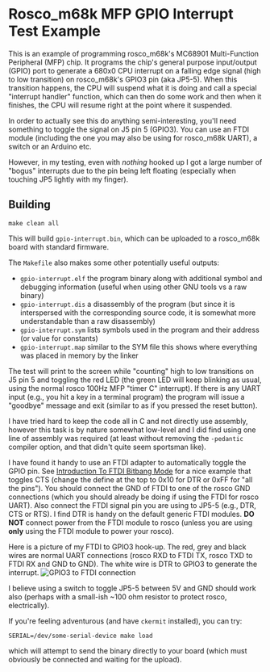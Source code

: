 # Rosco_m68k MFP GPIO Interrupt Test Example

This is an example of programming rosco_m68k's MC68901 Multi-Function
Peripheral (MFP) chip.  It programs the chip's general purpose input/output
(GPIO) port to generate a 680x0 CPU interrupt on a falling edge signal (high
to low transition) on rosco_m68k's GPIO3 pin (aka JP5-5). When this transition
happens, the CPU will suspend what it is doing and call a special "interrupt
handler" function, which can then do some work and then when it finishes,
the CPU will resume right at the point where it suspended.

In order to actually see this do anything  semi-interesting, you'll need
something to toggle the signal on J5 pin 5 (GPIO3).  You can use an FTDI
module (including the one you may also be using for rosco_m68k UART), a
switch or an Arduino etc.

However, in my testing, even with _nothing_ hooked up I got a large number
of "bogus" interrupts due to the pin being left floating (especially
when touching JP5 lightly with my finger).

## Building

```text
make clean all
```

This will build `gpio-interrupt.bin`, which can be uploaded to a rosco_m68k
board with standard firmware.

The `Makefile` also makes some other potentially useful outputs:

* `gpio-interrupt.elf` the program binary along with additional symbol and debugging information (useful when using other GNU tools vs a raw binary)
* `gpio-interrupt.dis` a disassembly of the program (but since it is interspersed with the corresponding source code, it is somewhat more understandable than a raw disassembly)
* `gpio-interrupt.sym` lists symbols used in the program and their address (or value for constants)
* `gpio-interrupt.map` similar to the SYM file this shows where everything was placed in memory by the linker

The test will print to the screen while "counting" high to low transitions
on J5 pin 5 and toggling the red LED (the green LED will keep blinking as
usual, using the normal rosco 100Hz MFP "timer C" interrupt).  If there is any
UART input (e.g., you hit a key in a terminal program) the program will issue
a "goodbye" message and exit (similar to as if you pressed the reset button).

I have tried hard to keep the code all in C and not directly use assembly,
however this task is by nature somewhat low-level and I did find using one line
of assembly was required (at least without removing the `-pedantic` compiler
option, and that didn't quite seem sportsman like).

I have found it handy to use an FTDI adapter to automatically toggle the
GPIO pin.  See
[Introduction To FTDI Bitbang Mode](https://hackaday.com/2009/09/22/introduction-to-ftdi-bitbang-mode/)
for a nice example that toggles CTS (change the define at the top to 0x10 for DTR or 0xFF
for "all the pins").  You should connect the GND of FTDI to one of the rosco GND
connections (which you should already be doing if using the FTDI for rosco UART).
Also connect the FTDI signal pin you are using to JP5-5 (e.g., DTR, CTS or RTS).
I find DTR is handy on the default generic FTDI modules. **DO NOT** connect power
from the FTDI module to rosco (unless you are using **only** using the FTDI module
to power your rosco).

Here is a picture of my FTDI to GPIO3 hook-up.  The red, grey and black wires are normal
UART connections (rosco RXD to FTDI TX, rosco TXD to FTDI RX and GND to GND).  The white
wire is DTR to GPIO3 to generate the interrupt.
![GPIO3 to FTDI connection](GPIO3_FTDI_hookup.jpg)

I believe using a switch to toggle JP5-5 between 5V and GND should work also (perhaps with
a small-ish ~100 ohm resistor to protect rosco, electrically).

If you're feeling adventurous (and have `ckermit` installed), you
can try:

```text
SERIAL=/dev/some-serial-device make load
```

which will attempt to send the binary directly to your board (which
must obviously be connected and waiting for the upload).
